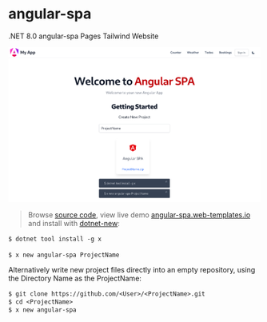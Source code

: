 # angular-spa

.NET 8.0 angular-spa Pages Tailwind Website

[![](https://raw.githubusercontent.com/ServiceStack/Assets/master/csharp-templates/angular-spa.png)](http://angular-spa.web-templates.io)

> Browse [source code](https://github.com/NetCoreTemplates/angular-spa), view live demo [angular-spa.web-templates.io](http://angular-spa.web-templates.io) and install with [dotnet-new](https://docs.servicestack.net/dotnet-new):

    $ dotnet tool install -g x

    $ x new angular-spa ProjectName

Alternatively write new project files directly into an empty repository, using the Directory Name as the ProjectName:

    $ git clone https://github.com/<User>/<ProjectName>.git
    $ cd <ProjectName>
    $ x new angular-spa

